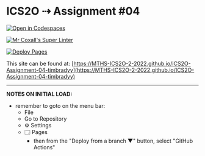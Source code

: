 # ICS2O ⇢ Assignment #04

[![Open in Codespaces](https://classroom.github.com/assets/launch-codespace-7f7980b617ed060a017424585567c406b6ee15c891e84e1186181d67ecf80aa0.svg)](https://classroom.github.com/open-in-codespaces?assignment_repo_id=11255783)

[![Mr Coxall's Super Linter](https://github.com/MTHS-ICS2O-2-2022/ICS2O-Assignment-04-timbradyy/workflows/Mr%20Coxall's%20Super%20Linter/badge.svg)](https://github.com/MTHS-ICS2O-2-2022/ICS2O-Assignment-04-timbradyy/actions)

[![Deploy Pages](https://github.com/MTHS-ICS2O-2-2022/ICS2O-Assignment-04-timbradyy/workflows/Deploy%20Pages/badge.svg)](https://github.com/MTHS-ICS2O-2-2022/ICS2O-Assignment-04-timbradyy/actions)

This site can be found at: [https://MTHS-ICS2O-2-2022.github.io/ICS2O-Assignment-04-timbradyy](https://MTHS-ICS2O-2-2022.github.io/ICS2O-Assignment-04-timbradyy)

---

**NOTES ON INITIAL LOAD:**
- remember to goto on the menu bar:
  - File
  - Go to Repository
  - ⚙ Settings
  - 🗔 Pages
    - then from the "Deploy from a branch ▼" button, select "GitHub Actions"
